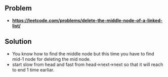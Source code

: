 ## Problem
- **https://leetcode.com/problems/delete-the-middle-node-of-a-linked-list/**

## Solution
- You know how to find the middle node but this time you have to find mid-1 node for deleting the mid node.
- start slow from head and fast from head->next->next so that it will reach to end 1 time earliar.